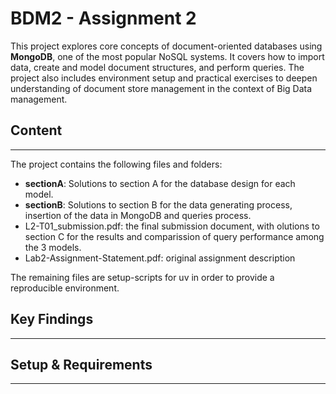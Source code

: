# BDM2 - Assignment 2
This project explores core concepts of document-oriented databases using **MongoDB**, one of the most popular NoSQL systems. It covers how to import data, create and model document structures, and perform queries. The project also includes environment setup and practical exercises to deepen understanding of document store management in the context of Big Data management.

## Content
----
The project contains the following files and folders:

- **sectionA**: Solutions to section A for the database design for each model.
- **sectionB**: Solutions to section B for the data generating process, insertion of the data in MongoDB and queries process.
- L2-T01_submission.pdf: the final submission document, with olutions to section C for the results and comparission of query performance among the 3 models.
- Lab2-Assignment-Statement.pdf: original assignment description

  
The remaining files are setup-scripts for uv in order to provide a reproducible environment.

## Key Findings
----

## Setup & Requirements
----
